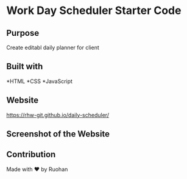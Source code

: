 # Work Day Scheduler Starter Code

## Purpose 
Create editabl daily planner for client  

## Built with
*HTML
*CSS
*JavaScript

## Website
https://rhw-git.github.io/daily-scheduler/

## Screenshot of the Website

## Contribution
Made with ❤️ by Ruohan
